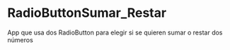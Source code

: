 # RadioButtonSumar_Restar
 App que usa dos RadioButton para elegir si se quieren sumar o restar dos números
